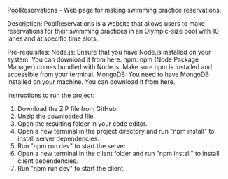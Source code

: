 PoolReservations - Web page for making swimming practice reservations.

Description: PoolReservations is a website that allows users to make reservations for their swimming practices in an Olympic-size pool with 10 lanes and at specific time slots.

Pre-requisites: Node.js: Ensure that you have Node.js installed on your system. You can download it from here. npm: npm (Node Package Manager) comes bundled with Node.js. Make sure npm is installed and accessible from your terminal. MongoDB: You need to have MongoDB installed on your machine. You can download it from here.

Instructions to run the project:

1) Download the ZIP file from GitHub.
2) Unzip the downloaded file.
3) Open the resulting folder in your code editor.
4) Open a new terminal in the project directory and run "npm install" to install server dependencies.
5) Run "npm run dev" to start the server.
6) Open a new terminal in the client folder and run "npm install" to install client dependencies.
7) Run "npm run dev" to start the client
